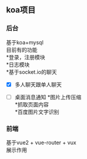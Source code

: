 ## koa项目 

### 后台
基于koa+mysql  
目前有的功能  
*登录，注册模块  
*日志模块  
*基于socket.io的聊天   
  - [x] 多人聊天跟单人聊天
  - [ ] 桌面消息通知
*图片上传压缩  
*抓取页面内容  
*百度图片文字识别  



### 前端
基于vue2 + vue-router + vux  
展示作用  
